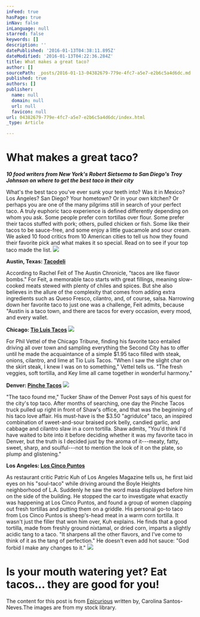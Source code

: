 ```yaml
---
inFeed: true
hasPage: true
inNav: false
inLanguage: null
starred: false
keywords: []
description: ''
datePublished: '2016-01-13T04:38:11.895Z'
dateModified: '2016-01-13T04:22:36.284Z'
title: What makes a great taco?
author: []
sourcePath: _posts/2016-01-13-04382679-779e-4fc7-a5e7-e2b6c5a4d6dc.md
published: true
authors: []
publisher:
  name: null
  domain: null
  url: null
  favicon: null
url: 04382679-779e-4fc7-a5e7-e2b6c5a4d6dc/index.html
_type: Article

---
```

# What makes a great taco?

**_10 food writers from New York's Robert Sietsema to San Diego's Troy Johnson on where to get the best taco in their city_**

What's the best taco you've ever sunk your teeth into? Was it in Mexico? Los Angeles? San Diego? Your hometown? Or in your own kitchen? Or perhaps you are one of the many pilgrims still in search of your perfect taco.
A truly euphoric taco experience is defined differently depending on whom you ask. Some people prefer corn tortillas over flour. Some prefer their tacos stuffed with pork; others, pulled chicken or fish. Some like their tacos to be sauce-free, and some enjoy a little guacamole and sour cream. We asked 10 food critics from 10 American cities to tell us how they found their favorite pick and what makes it so special. Read on to see if your top taco made the list.
![](https://the-grid-user-content.s3-us-west-2.amazonaws.com/06d148a2-2977-434d-a5c2-869ae97d517d.jpg)

**Austin, Texas: [Tacodeli][0]**

According to Rachel Feit of The Austin Chronicle, "tacos are like flavor bombs." For Feit, a memorable taco starts with great fillings, meaning slow-cooked meats stewed with plenty of chiles and spices. But she also believes in the allure of the complexity that comes from adding extra ingredients such as Queso Fresco, cilantro, and, of course, salsa. Narrowing down her favorite taco to just one was a challenge, Feit admits, because "Austin is a taco town, and there are tacos for every occasion, every mood, and every wallet.

**Chicago: [Tio Luis Tacos][1]**
![](https://the-grid-user-content.s3-us-west-2.amazonaws.com/0c23ad47-1291-4f6f-a201-23ecdf74a756.jpg)

For Phil Vettel of the Chicago Tribune, finding his favorite taco entailed driving all over town and sampling everything the Second City has to offer until he made the acquaintance of a simple $1.95 taco filled with steak, onions, cilantro, and lime at Tio Luis Tacos. "When I saw the slight char on the skirt steak, I knew I was on to something," Vettel tells us. "The fresh veggies, soft tortilla, and Key lime all came together in wonderful harmony." 

**Denver: [Pinche Tacos][2]**
![](https://the-grid-user-content.s3-us-west-2.amazonaws.com/9a9fb580-fa63-42e3-ad1e-be93d8c88cf3.jpg)

"The taco found me," Tucker Shaw of the Denver Post says of his quest for the city's top taco. After months of searching, one day the Pinche Tacos truck pulled up right in front of Shaw's office, and that was the beginning of his taco love affair. His must-have is the $3.50 "agridulce" taco, an inspired combination of sweet-and-sour braised pork belly, candied garlic, and cabbage and cilantro slaw in a corn tortilla. Shaw admits, "You'd think I'd have waited to bite into it before deciding whether it was my favorite taco in Denver, but the truth is I decided just by the aroma of it---meaty, fatty, sweet, sharp, and soulful---not to mention the look of it on the plate, so plump and glistening."

**Los Angeles: [Los Cinco Puntos][3]**

As restaurant critic Patric Kuh of Los Angeles Magazine tells us, he first laid eyes on his "soul-taco" while driving around the Boyle Heights neighborhood of L.A. Suddenly he saw the word masa displayed before him on the side of the building. He stopped the car to investigate what exactly was happening at Los Cinco Puntos, and found a group of women clapping out fresh tortillas and putting them on a griddle. His personal go-to taco from Los Cinco Puntos is sheep's-head meat in a warm corn tortilla. It wasn't just the filler that won him over, Kuh explains. He finds that a good tortilla, made from freshly ground nixtamal, or dried corn, imparts a slightly acidic tang to a taco. "It sharpens all the other flavors, and I've come to think of it as the tang of perfection." He doesn't even add hot sauce: "God forbid I make any changes to it."
![](https://the-grid-user-content.s3-us-west-2.amazonaws.com/6e6b7c3b-022e-43e3-9004-6ee9a4853f0a.jpg)

# Is your mouth watering yet? Eat tacos... they are good for you!

The content for this post is from [Epicurious][4] written by, Carolina Santos-Neves.The images are from my stock library.

[0]: http://www.tacodeli.com/
[1]: http://www.tioluistacos.com/
[2]: http://tacostequilawhiskey.com/
[3]: http://www.yelp.com/biz/los-cinco-puntos-los-angeles
[4]: http://www.epicurious.com/archive/diningtravel/restaurants/best-tacos